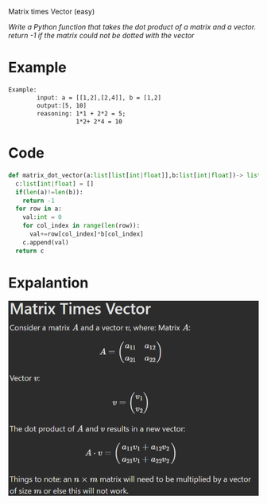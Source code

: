 Matrix times Vector (easy)

*Write a Python function that takes the dot product of a matrix and a vector. return -1 if the matrix could not be dotted with the vector*

# Example
```
Example:
        input: a = [[1,2],[2,4]], b = [1,2]
        output:[5, 10] 
        reasoning: 1*1 + 2*2 = 5;
                   1*2+ 2*4 = 10
```
# Code
```python
def matrix_dot_vector(a:list[list[int|float]],b:list[int|float])-> list[int|float]:
  c:list[int|float] = []
  if(len(a)!=len(b)):
    return -1
  for row in a:
    val:int = 0
    for col_index in range(len(row)):
      val+=row[col_index]*b[col_index]
    c.append(val)
  return c
```
# Expalantion
![Matrix times Vector](https://github.com/Ashuradhipathi/Deep-ml/blob/main/media/Matrix%20times%20Vector.png)




